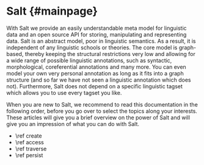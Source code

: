 Salt {#mainpage}
======

With Salt we provide an easily understandable meta model for linguistic data and an open source API for storing, manipulating and representing data. Salt is an abstract model, poor in linguistic semantics. As a result, it is independent of any linguistic schools or theories. The core model is graph-based, thereby keeping the structural restrictions very low and allowing for a wide range of possible linguistic annotations, such as syntactic, morphological, coreferential annotations and many more. You can even model your own very personal annotation as long as it fits into a graph structure (and so far we have not seen a linguistic annotation which does not). Furthermore, Salt does not depend on a specific linguistic tagset which allows you to use every tagset you like.  

When you are new to Salt, we recommend to read this documentation in the following order, before you go over to select the topics along your interests. These articles will give you a brief overview on the power of Salt and will give you an impression of what you can do with Salt.  

- \ref create
- \ref access
- \ref traverse
- \ref persist